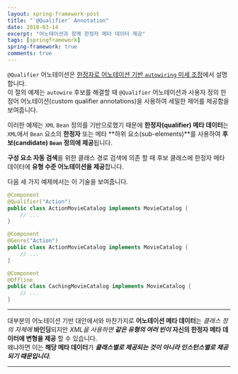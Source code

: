```yaml
---
layout: spring-framework-post
title: "`@Qualifier` Annotation"
date: 2018-03-14
excerpt: "어노테이션과 함께 한정자 메타 데이터 제공"
tags: [springframework]
spring-framework: true
comments: true
---
```


`@Qualifier` 어노테이션은 [한정자로 어노테이션 기반 `autowiring` 미세 조정](https://docs.spring.io/spring/docs/5.0.4.RELEASE/spring-framework-reference/core.html#beans-autowired-annotation-qualifiers)에서 설명합니다.  
이 절의 예제는 `autowire` 후보를 해결할 때 `@Qualifier` 어노테이션과
사용자 정의 한정어 어노테이션(custom qualifier annotations)을 사용하여 세밀한 제어를 제공함을 보여줍니다.  

이러한 예제는 `XML` `Bean` 정의를 기반으로했기 때문에
**한정자(qualifier) 메타 데이터**는 `XML`에서 `Bean` 요소의 **한정자** 또는 메타 **하위 요소(sub-elements)**를 사용하여
**후보(candidate) `Bean` 정의에 제공**됩니다.  

**구성 요소 자동 검색**을 위한 클래스 경로 검색에 의존 할 때
후보 클래스에 한정자 메타 데이터에 **유형 수준 어노테이션을 제공**합니다.  

다음 세 가지 예제에서는 이 기술을 보여줍니다.  

~~~java
@Component
@Qualifier("Action")
public class ActionMovieCatalog implements MovieCatalog {
    // ...
}
~~~
~~~java
@Component
@Genre("Action")
public class ActionMovieCatalog implements MovieCatalog {
    // ...
}
~~~
~~~java
@Component
@Offline
public class CachingMovieCatalog implements MovieCatalog {
    // ...
}
~~~


---
대부분의 어노테이션 기반 대안에서와 마찬가지로 **어노테이션 메타 데이터**는
*클래스 정의 자체에* **바인딩**되지만 *XML을 사용하면* ***같은 유형의 여러 빈이***
**자신의 한정자 메타 데이터에 변형을 제공** 할 수 있습니다.  
왜냐하면 이는 **해당 메타 데이터**가 ***클래스별로 제공되는 것이 아니라 인스턴스별로 제공되기 때문입니다.***

---
